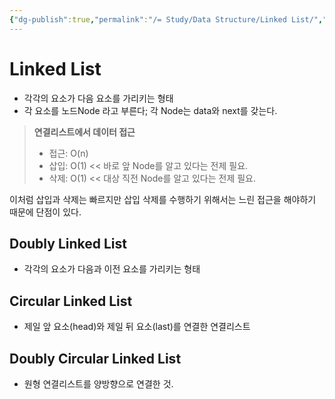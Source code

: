 ```yaml
---
{"dg-publish":true,"permalink":"/= Study/Data Structure/Linked List/","created":"2023-12-04T23:01:35.000+09:00","updated":"2023-12-04T23:01:35.000+09:00"}
---
```


# Linked List

- 각각의 요소가 다음 요소를 가리키는 형태
- 각 요소를 노드Node 라고 부른다; 각 Node는 data와 next를 갖는다.

>**연결리스트에서 데이터 접근**
>
>- 접근: O(n)
>- 삽입: O(1) << 바로 앞 Node를 알고 있다는 전제 필요.
>- 삭제: O(1) << 대상 직전 Node를 알고 있다는 전제 필요.

이처럼 삽입과 삭제는 빠르지만 삽입 삭제를 수행하기 위해서는 느린 접근을 해야하기 때문에 단점이 있다.

## Doubly Linked List

- 각각의 요소가 다음과 이전 요소를 가리키는 형태


## Circular Linked List

- 제일 앞 요소(head)와 제일 뒤 요소(last)를 연결한 연결리스트

## Doubly Circular Linked List

* 원형 연결리스트를 양방향으로 연결한 것.

